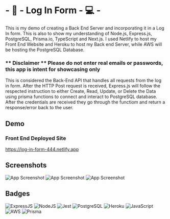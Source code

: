 # - 📑 - Log In Form - 💻 -

This is my demo of creating a Back End Server and incorporating it in a Log In form. This is also to show my understanding of
Node.js, Express.js, PostgreSQL, Prisma.io, TypeScript and Next.js. I used Netlify to host my Front End Website and Heroku to host my Back end Server, while AWS will be hosting the PostgreSQL Database. 

### ** Disclaimer ** Please do not enter real emails or passwords, this app is intent for showcasing only

This is considered the Back-End API that handles all requests from the log in form. After the HTTP Post request is received, Express.js will follow the respected instruction to either Create, Read, Update, or Delete the Data using prisma functions to connect and interact to PostgreSQL database. After the credentials are received they go through the functiom and return a response/error back to the user.

## Demo

### Front End Deployed Site
https://log-in-form-444.netlify.app


## Screenshots

![App Screenshot](./assets/Images/screenshot_1.png)
![App Screenshot](./assets/Images/screenshot_2.png)
![App Screenshot](./assets/Images/screenshot_3.png)


## Badges

![ExpressJS](https://img.shields.io/badge/Express.js-404D59?style=for-the-badge)
![NodeJS](https://img.shields.io/badge/Node.js-43853D?style=for-the-badge&logo=node.js&logoColor=white)
![Jest](https://img.shields.io/badge/-jest-%23C21325?style=for-the-badge&logo=jest&logoColor=white)
![PostgreSQL](https://img.shields.io/badge/PostgreSQL-316192?style=for-the-badge&logo=postgresql&logoColor=white)
![Heroku](https://img.shields.io/badge/Heroku-430098?style=for-the-badge&logo=heroku&logoColor=white)
![JavaScript](https://img.shields.io/badge/JavaScript-F7DF1E?style=for-the-badge&logo=javascript&logoColor=black)
![AWS](https://img.shields.io/badge/Amazon_AWS-232F3E?style=for-the-badge&logo=amazon-aws&logoColor=white)
![Prisma](https://img.shields.io/badge/Prisma-3982CE?style=for-the-badge&logo=Prisma&logoColor=white)
